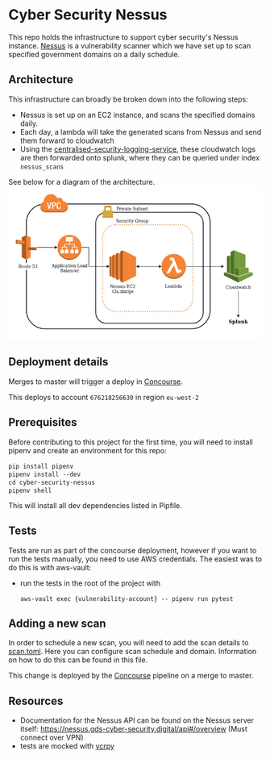 # Cyber Security Nessus
This repo holds the infrastructure to support cyber security's Nessus instance. [Nessus](https://www.tenable.com/products/nessus) is a vulnerability scanner which we have set up to scan specified government domains on a daily schedule. 

## Architecture
This infrastructure can broadly be broken down into the following steps:
- Nessus is set up on an EC2 instance, and scans the specified domains daily. 
- Each day, a lambda will take the generated scans from Nessus and send them forward to cloudwatch
- Using the [centralised-security-logging-service](https://github.com/alphagov/centralised-security-logging-service), these cloudwatch logs are then forwarded onto splunk, where they can be queried under index `nessus_scans`

See below for a diagram of the architecture.
![Architecture diagram](assets/architecture.jpg?raw=true)

## Deployment details
Merges to master will trigger a deploy in [Concourse](https://cd.gds-reliability.engineering/teams/cybersecurity-tools/pipelines/nessus).

This deploys to account `676218256630` in region `eu-west-2`

## Prerequisites
Before contributing to this project for the first time, you will need to install pipenv and create an environment for this repo:
```
pip install pipenv
pipenv install --dev
cd cyber-security-nessus
pipenv shell
```

This will install all dev dependencies listed in Pipfile.

## Tests
Tests are run as part of the concourse deployment, however if you want to run the tests manually, you need to use AWS credentials. The easiest was to do this is with aws-vault:
- run the tests in the root of the project with
  ```
  aws-vault exec {vulnerability-account} -- pipenv run pytest
  ```

## Adding a new scan
In order to schedule a new scan, you will need to add the scan details to [scan.toml](scan_config/scan.toml). Here you can
configure scan schedule and domain. Information on how to do this can be found in this file. 

This change is deployed by the [Concourse](https://cd.gds-reliability.engineering/teams/cybersecurity-tools/pipelines/nessus) pipeline on a merge to master.

## Resources

- Documentation for the Nessus API can be found on the Nessus server itself: https://nessus.gds-cyber-security.digital/api#/overview (Must connect over VPN)
- tests are mocked with [vcrpy](https://github.com/kevin1024/vcrpy)
